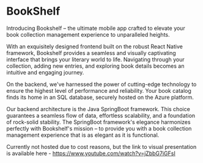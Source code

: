 # BookShelf
Introducing Bookshelf – the ultimate mobile app crafted to elevate your book collection management experience to unparalleled heights.

With an exquisitely designed frontend built on the robust React Native framework, Bookshelf provides a seamless and visually captivating interface that brings your literary world to life. Navigating through your collection, adding new entries, and exploring book details becomes an intuitive and engaging journey.

On the backend, we've harnessed the power of cutting-edge technology to ensure the highest level of performance and reliability. Your book catalog finds its home in an SQL database, securely hosted on the Azure platform.

Our backend architecture is the Java SpringBoot framework. This choice guarantees a seamless flow of data, effortless scalability, and a foundation of rock-solid stability. The SpringBoot framework's elegance harmonizes perfectly with Bookshelf's mission – to provide you with a book collection management experience that is as elegant as it is functional.

Currently not hosted due to cost reasons, but the link to visual presentation is available here - https://www.youtube.com/watch?v=jZbbG7iGFsI
